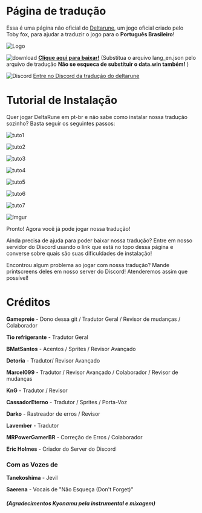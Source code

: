 # Página de tradução

Essa é uma página não oficial do [Deltarune](http://deltarune.com/), um jogo oficial criado pelo Toby fox, para ajudar a traduzir o jogo para o **Português Brasileiro**!

![Logo](https://i.imgur.com/Y7ym2mk.png)


![download](https://cafebrasil.azureedge.net/wp-content/uploads/arrow.png) [**Clique aqui para baixar!**](https://github.com/Gamepreie/deltarune-traducao/archive/master.zip) (Substitua o arquivo lang_en.json pelo arquivo de tradução **Não se esqueca de substituir o data.win também!** )

![Discord](https://static.filehorse.com/icons/messaging-and-chat/discord-icon-32.png) [Entre no Discord da tradução do deltarune](https://discord.gg/MBXUw8z)

# Tutorial de Instalação

Quer jogar DeltaRune em pt-br e não sabe como instalar nossa tradução sozinho? Basta seguir os seguintes passos:

![tuto1](https://i.imgur.com/NgbHreJl.png)

![tuto2](https://i.imgur.com/fm6OqrAl.png)

![tuto3](https://i.imgur.com/vsc5zsul.png)

![tuto4](https://i.imgur.com/3hRbNLTl.png)

![tuto5](https://i.imgur.com/Q3uDAvAl.png)

![tuto6](https://i.imgur.com/fm6OqrAl.png)

![tuto7](https://i.imgur.com/ZTfS55zl.png)

![Imgur](https://i.imgur.com/9VYOfTOl.png)

Pronto! Agora você já pode jogar nossa tradução!


Ainda precisa de ajuda para poder baixar nossa tradução? Entre em nosso servidor do Discord usando o link que está no topo dessa página e converse sobre quais são suas dificuldades de instalação!


Encontrou algum problema ao jogar com nossa tradução? Mande printscreens deles em nosso server do Discord! Atenderemos assim que possível!

# Créditos

**Gamepreie** - Dono dessa git / Tradutor Geral / Revisor de mudanças / Colaborador

**Tio refrigerante** - Tradutor Geral

**BMatSantos** - Acentos / Sprites / Revisor Avançado

**Detoria** - Tradutor/ Revisor Avançado

**Marcel099** - Tradutor / Revisor Avançado / Colaborador / Revisor de mudanças

**KnG** - Tradutor / Revisor

**CassadorEterno** - Tradutor / Sprites / Porta-Voz

**Darko** - Rastreador de erros / Revisor

**Lavember** - Tradutor

**MRPowerGamerBR** - Correção de Erros / Colaborador

**Eric Holmes** - Criador do Server do Discord

### Com as Vozes de

**Tanekoshima** - Jevil

**Saerena** -  Vocais de "Não Esqueça (Don't Forget)"
##### (Agradecimentos *Kyonamu* pela instrumental e mixagem)
